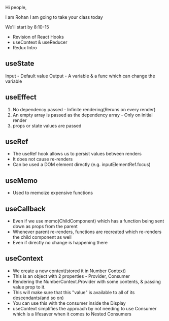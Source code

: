 Hi people,

I am Rohan
I am going to take your class today


We'll start by 8:10-15

- Revision of React Hooks
- useContext & useReducer
- Redux Intro 

## useState
Input - Default value
Output - A variable & a func which can change the variable

## useEffect
1. No dependency passed - Infinite rendering(Reruns on every render)
2. An empty array is passed as the dependency array - Only on initial render
3. props or state values are passed

## useRef
- The useRef hook allows us to persist values between renders
- It does not cause re-renders
- Can be used a DOM element directly (e.g. inputElementRef.focus)

## useMemo
- Used to memoize expensive functions

## useCallback
- Even if we use memo(ChildComponent) which has a function being sent down as props from the parent
- Whenever parent re-renders, functions are recreated which re-renders the child component as well
- Even if directly no change is happening there

## useContext
- We create a new context(stored it in Number Context)
- This is an object with 2 properties - Provider, Consumer
- Rendering the NumberContext.Provider with some contents, & passing value prop to it. 
- This will make sure that this "value" is available to all of its descendants(and so on)
- You can use this with the consumer inside the Display
- useContext simplifies the approach by not needing to use Consumer which is a lifesaver when it comes to Nested Consumers